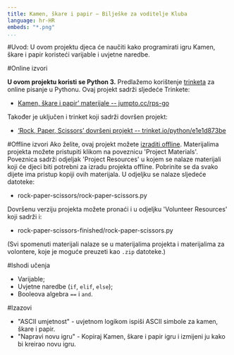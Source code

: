 ```yaml
---
title: Kamen, škare i papir — Bilješke za voditelje Kluba
language: hr-HR
embeds: "*.png"
...
```


#Uvod:
U ovom projektu djeca će naučiti kako programirati igru Kamen, škare i papir koristeći varijable i uvjetne naredbe.

#Online izvori

__U ovom projektu koristi se Python 3.__ Predlažemo korištenje [trinketa](https://trinket.io/) za online pisanje u Pythonu. Ovaj projekt sadrži sljedeće Trinkete:

+ [Kamen, škare i papir’ materijale -- jumpto.cc/rps-go](http://jumpto.cc/rps-go)

Također je uključen i trinket koji sadrži dovršen projekt:

+ [‘Rock, Paper, Scissors’ dovršeni projekt -- trinket.io/python/e1e1d873be](https://trinket.io/python/e1e1d873be)

#Offline izvori
Ako želite, ovaj projekt možete [izraditi offline](https://www.codeclubprojects.org/en-GB/resources/python-working-offline/). Materijalima projekta možete pristupiti klikom na poveznicu 'Project Materials'. Poveznica sadrži odjeljak 'Project Resources' u kojem se nalaze materijali koji će djeci biti potrebni za izradu projekta offline. Pobrinite se da svako dijete ima pristup kopiji ovih materijala. U odjeljku se nalaze sljedeće datoteke:

+ rock-paper-scissors/rock-paper-scissors.py

Dovršenu verziju projekta možete pronaći i u odjeljku 'Volunteer Resources' koji sadrži i:

+ rock-paper-scissors-finished/rock-paper-scissors.py

(Svi spomenuti materijali nalaze se u materijalima projekta i materijalima za volontere, koje je moguće preuzeti kao `.zip` datoteke.)

#Ishodi učenja
+ Varijable;
+ Uvjetne naredbe (`if`, `elif`, `else`);
+ Booleova algebra `==` i `and`.

#Izazovi
+ "ASCII umjetnost" - uvjetnom logikom ispiši ASCII simbole za kamen, škare i papir.
+ "Napravi novu igru" - Kopiraj Kamen, škare i papir igru i izmijeni ju kako bi kreirao novu igru.
